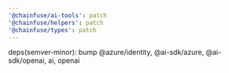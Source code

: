 ```yaml
---
'@chainfuse/ai-tools': patch
'@chainfuse/helpers': patch
'@chainfuse/types': patch
---
```


deps(semver-minor): bump @azure/identity, @ai-sdk/azure, @ai-sdk/openai, ai, openai
